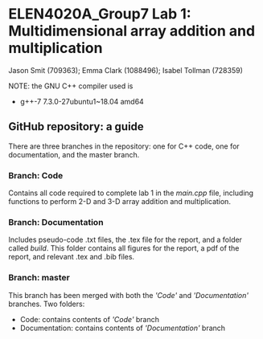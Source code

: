 # ELEN4020A_Group7 Lab 1: Multidimensional array addition and multiplication
Jason Smit (709363); Emma Clark (1088496); Isabel Tollman (728359)

NOTE: the GNU C++ compiler used is
* g++-7 7.3.0-27ubuntu1~18.04 amd64 

## GitHub repository: a guide

There are three branches in the repository: one for C++ code, one for documentation, and the master branch.

### Branch: Code

Contains all code required to complete lab 1 in the *main.cpp* file, including functions to perform 2-D and 3-D array addition and multiplication.

### Branch: Documentation

Includes pseudo-code .txt files, the .tex file for the report, and a folder called *build*. This folder contains all figures for the report, a pdf of the report, and relevant .tex and .bib files.

### Branch: master

This branch has been merged with both the *'Code'* and *'Documentation'* branches. Two folders:
* Code: contains contents of *'Code'* branch
* Documentation: contains contents of *'Documentation'* branch


